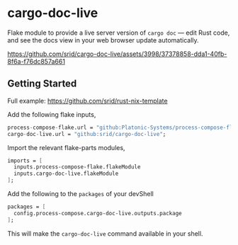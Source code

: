 # cargo-doc-live

Flake module to provide a live server version of `cargo doc` ― edit Rust code, and see the docs view in your web browser update automatically.

https://github.com/srid/cargo-doc-live/assets/3998/37378858-dda1-40fb-8f6a-f76dc857a661

## Getting Started

Full example: https://github.com/srid/rust-nix-template

Add the following flake inputs,

```nix
process-compose-flake.url = "github:Platonic-Systems/process-compose-flake";
cargo-doc-live.url = "github:srid/cargo-doc-live";
```

Import the relevant flake-parts modules,

```nix
imports = [
  inputs.process-compose-flake.flakeModule
  inputs.cargo-doc-live.flakeModule
];
```

Add the following to the `packages` of your devShell

```nix
packages = [
  config.process-compose.cargo-doc-live.outputs.package
];
```

This will make the `cargo-doc-live` command available in your shell.

